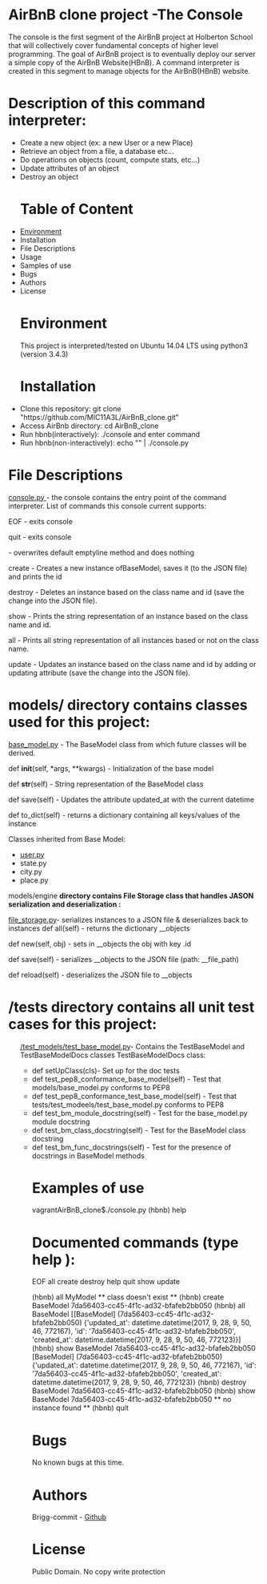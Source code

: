 # AirBnB clone project -The Console

The console is the first segment of the AirBnB project at Holberton School that will collectively cover fundamental concepts of higher level programming. The goal of AirBnB project is to eventually deploy our server a simple copy of the AirBnB Website(HBnB). A command interpreter is created in this segment to manage objects for the AirBnB(HBnB) website.

# Description of this command interpreter:

<ul>
<li> Create a new object (ex: a new User or a new Place)</li>
<li>Retrieve an object from a file, a database etc...</li>
<li>Do operations on objects (count, compute stats, etc...)</li>
<li>Update attributes of an object</li>
<li>Destroy an object</li>

# Table of Content
<li><a href ="Environment.html">Environment</a></li>
<li>Installation</li>
<li>File Descriptions</li>
<li>Usage</li>
<li>Samples of use
<li>Bugs</li></li>
<li>Authors</li>
<li>License</li>

# Environment
This project is interpreted/tested on Ubuntu 14.04 LTS using python3 (version 3.4.3)

# Installation

<li>Clone this repository: git clone "https://github.com/MIC11A3L/AirBnB_clone.git"</li>
<li>Access AirBnb directory: cd AirBnB_clone</li>
<li>Run hbnb(interactively): ./console and enter command</li>

<li>Run hbnb(non-interactively): echo "<command>" | ./console.py</li>
</ul>


# File Descriptions
<a href ="AirBnB_clone/console.py">console.py </a>- the console contains the entry point of the command interpreter. List of commands this console current supports:

EOF - exits console

quit - exits console

<emptyline> - overwrites default emptyline method and does nothing

create - Creates a new instance ofBaseModel, saves it (to the JSON file) and prints the id

destroy - Deletes an instance based on the class name and id (save the change into the JSON file).

show - Prints the string representation of an instance based on the class name and id.

all - Prints all string representation of all instances based or not on the class name.

update - Updates an instance based on the class name and id by adding or updating attribute (save the change into the JSON file).

# models/ directory contains classes used for this project:
<a href ="AirBnB_clone_v3/models/base_model.py">base_model.py</a> - The BaseModel class from which future classes will be derived.

def __init__(self, *args, **kwargs) - Initialization of the base model

def __str__(self) - String representation of the BaseModel class

def save(self) - Updates the attribute updated_at with the current datetime

def to_dict(self) - returns a dictionary containing all keys/values of the instance

Classes inherited from Base  Model:
<ul>
<li>
<a href ="AirBnB_clone_v3/models/user.py">user.py</a></li>
<li>state.py</li>
<li>city.py</li>
<li>place.py</li>
</ul>

models/engine <strong>directory contains File Storage class that handles JASON serialization and deserialization :</strong>

<a href ="AirBnB_clone_v3/models/engine/file_storage.py">file_storage.py</a>- serializes instances to a JSON file & deserializes back to instances
def all(self) - returns the dictionary __objects

def new(self, obj) - sets in __objects the obj with key .id

def save(self) - serializes __objects to the JSON file (path: __file_path)

def reload(self) - deserializes the JSON file to __objects
# /tests directory contains all unit test cases for this project:
<ul>
<a href ="AirBnB_clone/test_models/test_base_model.py">/test_models/test_base_model.py</a>-
Contains the TestBaseModel and TestBaseModelDocs classes TestBaseModelDocs class:
<ul>
<li>def setUpClass(cls)- Set up for the doc tests</li>
<li>def test_pep8_conformance_base_model(self) - Test that models/base_model.py conforms to PEP8</li>
<li>def test_pep8_conformance_test_base_model(self) - Test that tests/test_modeels/test_base_model.py conforms to PEP8</li>

<li>def test_bm_module_docstring(self) - Test for the base_model.py module docstring</li>
<li>def test_bm_class_docstring(self) - Test for the BaseModel class docstring</li>

<li>def test_bm_func_docstrings(self) - Test for the presence of docstrings in BaseModel methods</li>

# Examples of use

vagrantAirBnB_clone$./console.py
(hbnb) help

Documented commands (type help <topic>):
========================================
EOF  all  create  destroy  help  quit  show  update

(hbnb) all MyModel
** class doesn't exist **
(hbnb) create BaseModel
7da56403-cc45-4f1c-ad32-bfafeb2bb050
(hbnb) all BaseModel
[[BaseModel] (7da56403-cc45-4f1c-ad32-bfafeb2bb050) {'updated_at': datetime.datetime(2017, 9, 28, 9, 50, 46, 772167), 'id': '7da56403-cc45-4f1c-ad32-bfafeb2bb050', 'created_at': datetime.datetime(2017, 9, 28, 9, 50, 46, 772123)}]
(hbnb) show BaseModel 7da56403-cc45-4f1c-ad32-bfafeb2bb050
[BaseModel] (7da56403-cc45-4f1c-ad32-bfafeb2bb050) {'updated_at': datetime.datetime(2017, 9, 28, 9, 50, 46, 772167), 'id': '7da56403-cc45-4f1c-ad32-bfafeb2bb050', 'created_at': datetime.datetime(2017, 9, 28, 9, 50, 46, 772123)}
(hbnb) destroy BaseModel 7da56403-cc45-4f1c-ad32-bfafeb2bb050
(hbnb) show BaseModel 7da56403-cc45-4f1c-ad32-bfafeb2bb050
** no instance found **
(hbnb) quit

# Bugs
No known bugs at this time.

# Authors
Brigg-commit - <a href ="">Github</a>

# License
Public Domain. No copy write  protection
